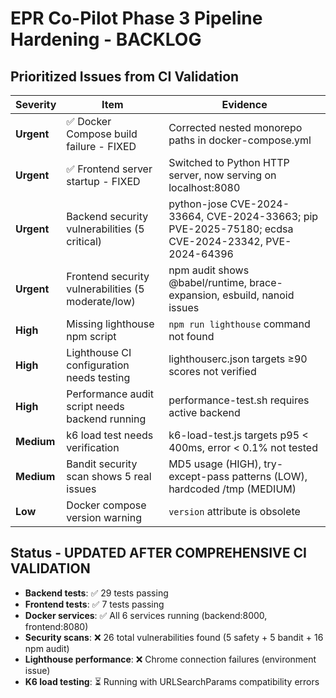 # EPR Co-Pilot Phase 3 Pipeline Hardening - BACKLOG

## Prioritized Issues from CI Validation

| Severity | Item | Evidence |
|----------|------|----------|
| **Urgent** | ✅ Docker Compose build failure - FIXED | Corrected nested monorepo paths in docker-compose.yml |
| **Urgent** | ✅ Frontend server startup - FIXED | Switched to Python HTTP server, now serving on localhost:8080 |
| **Urgent** | Backend security vulnerabilities (5 critical) | python-jose CVE-2024-33664, CVE-2024-33663; pip PVE-2025-75180; ecdsa CVE-2024-23342, PVE-2024-64396 |
| **Urgent** | Frontend security vulnerabilities (5 moderate/low) | npm audit shows @babel/runtime, brace-expansion, esbuild, nanoid issues |
| **High** | Missing lighthouse npm script | `npm run lighthouse` command not found |
| **High** | Lighthouse CI configuration needs testing | lighthouserc.json targets ≥90 scores not verified |
| **High** | Performance audit script needs backend running | performance-test.sh requires active backend |
| **Medium** | k6 load test needs verification | k6-load-test.js targets p95 < 400ms, error < 0.1% not tested |
| **Medium** | Bandit security scan shows 5 real issues | MD5 usage (HIGH), try-except-pass patterns (LOW), hardcoded /tmp (MEDIUM) |
| **Low** | Docker compose version warning | `version` attribute is obsolete |

## Status - UPDATED AFTER COMPREHENSIVE CI VALIDATION
- **Backend tests**: ✅ 29 tests passing
- **Frontend tests**: ✅ 7 tests passing  
- **Docker services**: ✅ All 6 services running (backend:8000, frontend:8080)
- **Security scans**: ❌ 26 total vulnerabilities found (5 safety + 5 bandit + 16 npm audit)
- **Lighthouse performance**: ❌ Chrome connection failures (environment issue)
- **K6 load testing**: ⏳ Running with URLSearchParams compatibility errors
